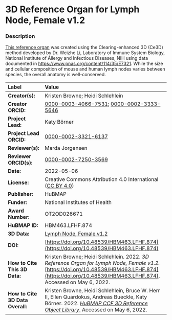 # 3D Reference Organ for Lymph Node, Female v1.2

### Description
[This reference organ](https://humanatlas.io/3d-reference-library) was created using the Clearing-enhanced 3D (Ce3D) method developed by Dr. Weizhe Li, Laboratory of Immune System Biology, National Institute of Allergy and Infectious Diseases, NIH using data documented in https://www.pnas.org/content/114/35/E7321. While the size and cellular composition of mouse and human lymph nodes varies between species, the overall anatomy is well-conserved.

| Label | Value |
| :------------- |:-------------|
| **Creator(s):** | Kristen Browne; Heidi Schlehlein |
| **Creator ORCID:** | [0000-0003-4066-7531](https://orcid.org/0000-0003-4066-7531); [0000-0002-3333-5646](https://orcid.org/0000-0002-3333-5646)|
| **Project Lead:** | Katy B&ouml;rner |
| **Project Lead ORCID:** | [0000-0002-3321-6137](https://orcid.org/0000-0002-3321-6137) |
| **Reviewer(s):** | Marda Jorgensen | 
| **Reviewer ORCID(s):** |[0000-0002-7250-3569](https://doi.org/10.5072/0000-0002-7250-3569) |
| **Date:** | 2022-05-06 |
| **License:** | Creative Commons Attribution 4.0 International ([CC BY 4.0](https://creativecommons.org/licenses/by/4.0/)) |
| **Publisher:** | HuBMAP |
| **Funder:** | National Institutes of Health |
| **Award Number:** | OT2OD026671 |
| **HuBMAP ID:** | HBM463.LFHF.874 |
| **3D Data:** | [Lymph Node, Female v1.2](https://hubmapconsortium.github.io/ccf-releases/v1.2/models/NIH_F_Lymph_Node.glb) |
| **DOI:** | [https://doi.org/10.48539/HBM463.LFHF.874](https://doi.org/10.48539/HBM463.LFHF.874) |
| **How to Cite This 3D Data:** | Kristen Browne; Heidi Schlehlein. 2022. *3D Reference Organ for Lymph Node, Female v1.2.* [https://doi.org/10.48539/HBM463.LFHF.874](https://doi.org/10.48539/HBM463.LFHF.874).  Accessed on May 6, 2022. |
| **How to Cite 3D Data Overall:** | Kristen Browne, Heidi Schlehlein, Bruce W. Herr II, Ellen Quardokus, Andreas Bueckle, Katy B&ouml;rner. 2022. [*HuBMAP CCF 3D Reference Object Library*.](https://humanatlas.io/3d-reference-library) Accessed on May 6, 2022. |
